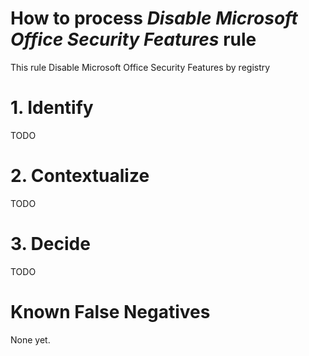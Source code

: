 # How to process *Disable Microsoft Office Security Features* rule
This rule Disable Microsoft Office Security Features by registry

# 1. Identify
TODO

# 2. Contextualize
TODO

# 3. Decide
TODO

# Known False Negatives
None yet.
